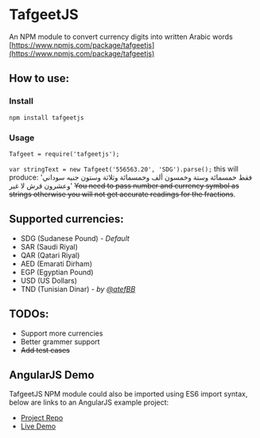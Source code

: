 # TafgeetJS
An NPM module to convert currency digits into written Arabic words
[https://www.npmjs.com/package/tafgeetjs](https://www.npmjs.com/package/tafgeetjs)

## How to use:
### Install
`npm install tafgeetjs`
### Usage
`Tafgeet = require('tafgeetjs');`

`var stringText = new Tafgeet('556563.20', 'SDG').parse();` this will produce: 'فقط خمسمائة وستة وخمسون ألف وخمسمائة وثلاثة وستون جنيه سوداني وعشرون قرش لا غير' 
~~You need to pass number and currency symbol as strings otherwise you will not get accurate readings for the fractions~~.

## Supported currencies: 
- SDG (Sudanese Pound) - *Default*
- SAR (Saudi Riyal)
- QAR (Qatari Riyal)
- AED (Emarati Dirham)
- EGP (Egyptian Pound)
- USD (US Dollars)
- TND (Tunisian Dinar) - *by [@atefBB](https://github.com/atefBB)*

## TODOs: 
- Support more currencies
- Better grammer support
- ~~Add test cases~~

## AngularJS Demo
TafgeetJS NPM module could also be imported using ES6 import syntax, below are links to an AngularJS example project:

- [Project Repo](https://github.com/mmahgoub/tafgeetjs-angular-demo/) 
- [Live Demo](https://mmahgoub.github.io/tafgeetjs-angular-demo/)